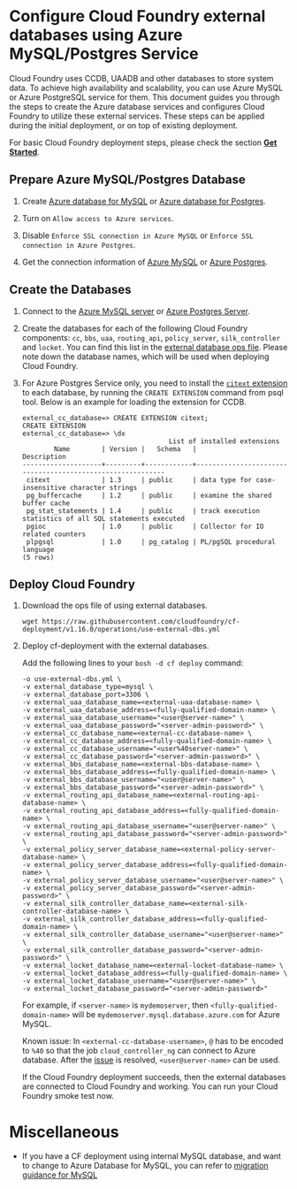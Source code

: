# Configure Cloud Foundry external databases using Azure MySQL/Postgres Service

Cloud Foundry uses CCDB, UAADB and other databases to store system data. To achieve high availability and scalability, you can use Azure MySQL or Azure PostgreSQL service for them. This document guides you through the steps to create the Azure database services and configures Cloud Foundry to utilize these external services. These steps can be applied during the initial deployment, or on top of existing deployment. 

For basic Cloud Foundry deployment steps, please check the section [**Get Started**](../../guidance.md#get-started).
 
## Prepare Azure MySQL/Postgres Database

1. Create [Azure database for MySQL](https://docs.microsoft.com/en-us/azure/mysql/quickstart-create-mysql-server-database-using-azure-portal#create-an-azure-database-for-mysql-server) or [Azure database for Postgres](https://docs.microsoft.com/en-us/azure/postgresql/quickstart-create-server-database-portal#create-an-azure-database-for-postgresql-server).

1. Turn on `Allow access to Azure services`.

1. Disable `Enforce SSL connection in Azure MySQL` or `Enforce SSL connection in Azure Postgres`.

1. Get the connection information of [Azure MySQL](https://docs.microsoft.com/en-us/azure/mysql/quickstart-create-mysql-server-database-using-azure-portal#get-the-connection-information) or [Azure Postgres](https://docs.microsoft.com/en-us/azure/postgresql/quickstart-create-server-database-portal#get-the-connection-information).

## Create the Databases

1. Connect to the [Azure MySQL server](https://docs.microsoft.com/en-us/azure/mysql/quickstart-create-mysql-server-database-using-azure-portal#connect-to-mysql-by-using-the-mysql-command-line-tool) or [Azure Postgres Server](https://docs.microsoft.com/en-us/azure/postgresql/quickstart-create-server-database-portal#connect-to-the-postgresql-database-by-using-psql-in-cloud-shell).

1. Create the databases for each of the following Cloud Foundry components: `cc`, `bbs`, `uaa`, `routing_api`, `policy_server`, `silk_controller` and `locket`. You can find this list in the [external database ops file](https://raw.githubusercontent.com/cloudfoundry/cf-deployment/v1.16.0/operations/use-external-dbs.yml). Please note down the database names, which will be used when deploying Cloud Foundry.

1. For Azure Postgres Service only, you need to install the [`citext` extension](https://docs.microsoft.com/en-us/azure/postgresql/concepts-extensions) to each database, by running the `CREATE EXTENSION` command from psql tool. Below is an example for loading the extension for CCDB.

    ```
    external_cc_database=> CREATE EXTENSION citext;
    CREATE EXTENSION
    external_cc_database=> \dx
                                         List of installed extensions
            Name        | Version |   Schema   |                        Description
    --------------------+---------+------------+-----------------------------------------------------------
     citext             | 1.3     | public     | data type for case-insensitive character strings
     pg_buffercache     | 1.2     | public     | examine the shared buffer cache
     pg_stat_statements | 1.4     | public     | track execution statistics of all SQL statements executed
     pgioc              | 1.0     | public     | Collector for IO related counters
     plpgsql            | 1.0     | pg_catalog | PL/pgSQL procedural language
    (5 rows)
    ```

## Deploy Cloud Foundry

1. Download the ops file of using external databases.

    ```
    wget https://raw.githubusercontent.com/cloudfoundry/cf-deployment/v1.16.0/operations/use-external-dbs.yml
    ```

1. Deploy cf-deployment with the external databases.

    Add the following lines to your `bosh -d cf deploy` command:

    ```
    -o use-external-dbs.yml \
    -v external_database_type=mysql \
    -v external_database_port=3306 \
    -v external_uaa_database_name=<external-uaa-database-name> \
    -v external_uaa_database_address=<fully-qualified-domain-name> \
    -v external_uaa_database_username="<user@server-name>" \
    -v external_uaa_database_password="<server-admin-password>" \
    -v external_cc_database_name=<external-cc-database-name> \
    -v external_cc_database_address=<fully-qualified-domain-name> \
    -v external_cc_database_username="<user%40server-name>" \
    -v external_cc_database_password="<server-admin-password>" \
    -v external_bbs_database_name=<external-bbs-database-name> \
    -v external_bbs_database_address=<fully-qualified-domain-name> \
    -v external_bbs_database_username="<user@server-name>" \
    -v external_bbs_database_password="<server-admin-password>" \
    -v external_routing_api_database_name=<external-routing-api-database-name> \
    -v external_routing_api_database_address=<fully-qualified-domain-name> \
    -v external_routing_api_database_username="<user@server-name>" \
    -v external_routing_api_database_password="<server-admin-password>" \
    -v external_policy_server_database_name=<external-policy-server-database-name> \
    -v external_policy_server_database_address=<fully-qualified-domain-name> \
    -v external_policy_server_database_username="<user@server-name>" \
    -v external_policy_server_database_password="<server-admin-password>" \
    -v external_silk_controller_database_name=<external-silk-controller-database-name> \
    -v external_silk_controller_database_address=<fully-qualified-domain-name> \
    -v external_silk_controller_database_username="<user@server-name>" \
    -v external_silk_controller_database_password="<server-admin-password>" \
    -v external_locket_database_name=<external-locket-database-name> \
    -v external_locket_database_address=<fully-qualified-domain-name> \
    -v external_locket_database_username="<user@server-name>" \
    -v external_locket_database_password="<server-admin-password>"
    ```

    For example, if `<server-name>` is `mydemoserver`, then `<fully-qualified-domain-name>` will be `mydemoserver.mysql.database.azure.com` for Azure MySQL.

    Known issue: In `<external-cc-database-username>`, `@` has to be encoded to `%40` so that the job `cloud_controller_ng` can connect to Azure database. After the [issue](https://github.com/cloudfoundry/capi-release/issues/79) is resolved, `<user@server-name>` can be used.

    If the Cloud Foundry deployment succeeds, then the external databases are connected to Cloud Foundry and working. You can run your Cloud Foundry smoke test now.


# Miscellaneous
- If you have a CF deployment using internal MySQL database, and want to change to Azure Database for MySQL, you can refer to [migration guidance for MySQL](./migrate-mysql-databases)